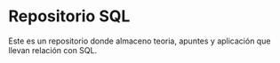 # Repositorio SQL
Este es un repositorio donde almaceno teoria, apuntes y aplicación que llevan relación con SQL.